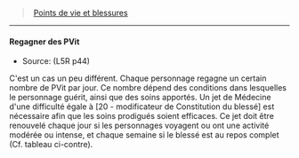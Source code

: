 ﻿---
!Generic
Id: l5r_hitpoints_hd.md#regagner-des-pvit
ParentLink: l5r_hitpoints_hd.md#points-de-vie-et-blessures
Name: Regagner des PVit
ParentName: Points de vie et blessures
NameLevel: 4
Source: (L5R p44)
---
> [Points de vie et blessures](hd_l5r_hitpoints.md)

---

#### Regagner des PVit

- Source: (L5R p44)

C'est un cas un peu différent. Chaque personnage regagne un certain nombre de PVit par jour. Ce nombre dépend des conditions dans lesquelles le personnage guérit, ainsi que des soins apportés. Un jet de Médecine d'une difficulté égale à [20 - modificateur de Constitution du blessé] est nécessaire afin que les soins prodigués soient efficaces. Ce jet doit être renouvelé chaque jour si les personnages voyagent ou ont une activité modérée ou intense, et chaque semaine si le blessé est au repos complet (Cf. tableau ci-contre).

